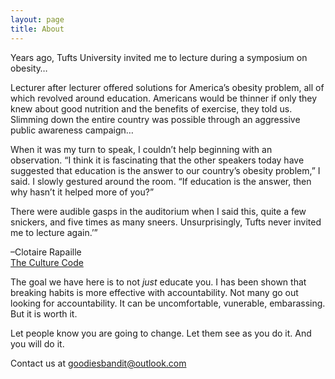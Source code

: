 ```yaml
---
layout: page
title: About
---
```


<p class="message">
    Years ago, Tufts University invited me to lecture during a symposium on obesity…
</p>
<p class="message">
    Lecturer after lecturer offered solutions for America’s obesity problem, all of which revolved around education. Americans would be thinner if only they knew about good nutrition and the benefits of exercise, they told us. Slimming down the entire country was possible through an aggressive public awareness campaign…
</p>
<p class="message">
    When it was my turn to speak, I couldn’t help beginning with an observation. “I think it is fascinating that the other speakers today have suggested that education is the answer to our country’s obesity problem,” I said. I slowly gestured around the room. “If education is the answer, then why hasn’t it helped more of you?”
</p>
<p class="message">
    There were audible gasps in the auditorium when I said this, quite a few snickers, and five times as many sneers. Unsurprisingly, Tufts never invited me to lecture again.’”
</p>
<p class="message">
    –Clotaire Rapaille
    <br/>
    <a href="http://amzn.to/1rerMJt" target="_blank">The Culture Code</a>
</p>

<p>
    The goal we have here is to not <i>just</i> educate you. I has been shown that breaking habits is more effective with accountability. Not many go out looking for accountability. It can be uncomfortable, vunerable, embarassing. But it is worth it.
</p>
<p>
    Let people know you are going to change. Let them see as you do it. And you will do it.
</p>
<p>Contact us at <a href="mailto:goodiesbandit@outlook.com&subject=From the Blog">goodiesbandit@outlook.com</a></p>